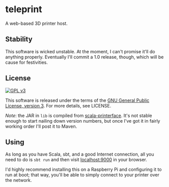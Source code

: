 # teleprint
A web-based 3D printer host.

## Stability
This software is wicked unstable. At the moment, I can't promise it'll do anything properly. Eventually I'll commit a 1.0 release, though, which will be cause for festivities.

## License
[![GPL v3](http://www.gnu.org/graphics/gplv3-88x31.png)](http://www.gnu.org/licenses/gpl.html)

This software is released under the terms of the [GNU General Public License, version 3](http://www.gnu.org/licenses/gpl.html). For more details, see LICENSE.

_Note_: the JAR in `lib` is compiled from [scala-printerface](http://github.com/ryanthejuggler/scala-printerface). It's not stable enough to start nailing down version numbers, but once I've got it in fairly working order I'll post it to Maven.

## Using
As long as you have Scala, sbt, and a good Internet connection, all you need to do is `sbt run` and then visit [localhost:9000](http://localhost:9000) in your browser.

I'd highly recommend installing this on a Raspberry Pi and configuring it to run at boot; that way, you'll be able to simply connect to your printer over the network.
